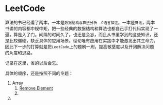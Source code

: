 # LeetCode
算法的书已经看了两本，一本是`数据结构与算法分析——C语言描述`，一本是`算法`，两本书讲的内容都中规中矩，把一些经典的数据结构和算法也都自己手打代码实现了一遍，算是入了门。间隔的时间久了，也还是会忘，而且从书里学到的这些知识，还是比较僵硬，缺乏具体的应用场景。理论唯有应用在实践中才能激发出其生命力，因此下一步的打算就是把`LeetCode`上的题刷一刷，提高敏感度以及开阔解决问题的角度和思路。

记录在这里，省的以后会忘。

具体的顺序，还是按照不同的专题：

1. Array
   1. [Remove Element](https://github.com/plantree/LeetCode/blob/master/Array/RemoveElement.cc)
   2. ​
2. ​